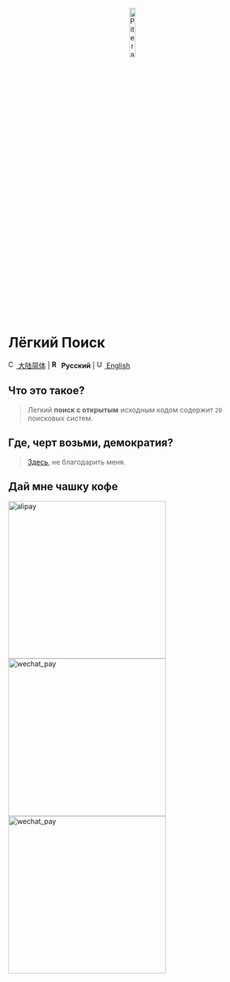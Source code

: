 <p align="center">
  <a href="https://github.com/piterator-org"><img src="https://static.piterator.com/logo.min.svg" alt="Piterator" width="16%"></a>
</p>

# Лёгкий Поиск
[<img src="http://s.oier.in/cn.png" width="16" alt="CN" /> 大陆简体](README.zh-Hans-CN.md) | **<img src="http://s.oier.in/ru.png" width="16" alt="RU" /> Русский** | [<img src="http://s.oier.in/us.png" width="16" alt="US" /> English](README.en-us.md)
## Что это такое?
> Легкий **поиск с открытым** исходным кодом содержит ``20`` поисковых систем.
## Где, черт возьми, демократия?
> [Здесь](https://litesearch.cn/), не благодарить меня.
## Дай мне чашку кофе
<img src="http://s.oier.in/alipay.png" height="320" alt="alipay" /><img src="http://s.oier.in/wechat_trans.png" height="320" alt="wechat_pay" /><img src="http://s.oier.in/wechat_pay.png" height="320" alt="wechat_pay" />
